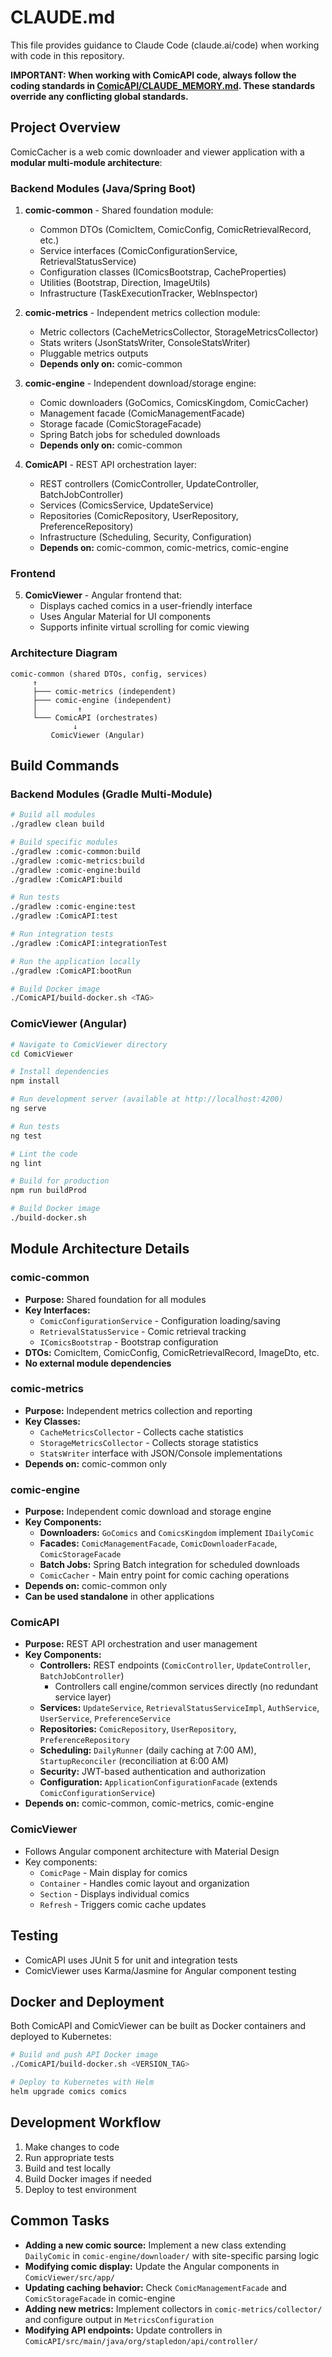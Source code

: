 # CLAUDE.md

This file provides guidance to Claude Code (claude.ai/code) when working with code in this repository.

**IMPORTANT: When working with ComicAPI code, always follow the coding standards in [ComicAPI/CLAUDE_MEMORY.md](./ComicAPI/CLAUDE_MEMORY.md). These standards override any conflicting global standards.**

## Project Overview

ComicCacher is a web comic downloader and viewer application with a **modular multi-module architecture**:

### Backend Modules (Java/Spring Boot)

1. **comic-common** - Shared foundation module:
   - Common DTOs (ComicItem, ComicConfig, ComicRetrievalRecord, etc.)
   - Service interfaces (ComicConfigurationService, RetrievalStatusService)
   - Configuration classes (IComicsBootstrap, CacheProperties)
   - Utilities (Bootstrap, Direction, ImageUtils)
   - Infrastructure (TaskExecutionTracker, WebInspector)

2. **comic-metrics** - Independent metrics collection module:
   - Metric collectors (CacheMetricsCollector, StorageMetricsCollector)
   - Stats writers (JsonStatsWriter, ConsoleStatsWriter)
   - Pluggable metrics outputs
   - **Depends only on:** comic-common

3. **comic-engine** - Independent download/storage engine:
   - Comic downloaders (GoComics, ComicsKingdom, ComicCacher)
   - Management facade (ComicManagementFacade)
   - Storage facade (ComicStorageFacade)
   - Spring Batch jobs for scheduled downloads
   - **Depends only on:** comic-common

4. **ComicAPI** - REST API orchestration layer:
   - REST controllers (ComicController, UpdateController, BatchJobController)
   - Services (ComicsService, UpdateService)
   - Repositories (ComicRepository, UserRepository, PreferenceRepository)
   - Infrastructure (Scheduling, Security, Configuration)
   - **Depends on:** comic-common, comic-metrics, comic-engine

### Frontend

5. **ComicViewer** - Angular frontend that:
   - Displays cached comics in a user-friendly interface
   - Uses Angular Material for UI components
   - Supports infinite virtual scrolling for comic viewing

### Architecture Diagram

```
comic-common (shared DTOs, config, services)
     ↑
     ├─── comic-metrics (independent)
     ├─── comic-engine (independent)
     │         ↑
     └─── ComicAPI (orchestrates)
              ↓
         ComicViewer (Angular)
```

## Build Commands

### Backend Modules (Gradle Multi-Module)

```bash
# Build all modules
./gradlew clean build

# Build specific modules
./gradlew :comic-common:build
./gradlew :comic-metrics:build
./gradlew :comic-engine:build
./gradlew :ComicAPI:build

# Run tests
./gradlew :comic-engine:test
./gradlew :ComicAPI:test

# Run integration tests
./gradlew :ComicAPI:integrationTest

# Run the application locally
./gradlew :ComicAPI:bootRun

# Build Docker image
./ComicAPI/build-docker.sh <TAG>
```

### ComicViewer (Angular)

```bash
# Navigate to ComicViewer directory
cd ComicViewer

# Install dependencies
npm install

# Run development server (available at http://localhost:4200)
ng serve

# Run tests
ng test

# Lint the code
ng lint

# Build for production
npm run buildProd

# Build Docker image
./build-docker.sh
```

## Module Architecture Details

### comic-common
- **Purpose:** Shared foundation for all modules
- **Key Interfaces:**
  - `ComicConfigurationService` - Configuration loading/saving
  - `RetrievalStatusService` - Comic retrieval tracking
  - `IComicsBootstrap` - Bootstrap configuration
- **DTOs:** ComicItem, ComicConfig, ComicRetrievalRecord, ImageDto, etc.
- **No external module dependencies**

### comic-metrics
- **Purpose:** Independent metrics collection and reporting
- **Key Classes:**
  - `CacheMetricsCollector` - Collects cache statistics
  - `StorageMetricsCollector` - Collects storage statistics
  - `StatsWriter` interface with JSON/Console implementations
- **Depends on:** comic-common only

### comic-engine
- **Purpose:** Independent comic download and storage engine
- **Key Components:**
  - **Downloaders:** `GoComics` and `ComicsKingdom` implement `IDailyComic`
  - **Facades:** `ComicManagementFacade`, `ComicDownloaderFacade`, `ComicStorageFacade`
  - **Batch Jobs:** Spring Batch integration for scheduled downloads
  - `ComicCacher` - Main entry point for comic caching operations
- **Depends on:** comic-common only
- **Can be used standalone** in other applications

### ComicAPI
- **Purpose:** REST API orchestration and user management
- **Key Components:**
  - **Controllers:** REST endpoints (`ComicController`, `UpdateController`, `BatchJobController`)
    - Controllers call engine/common services directly (no redundant service layer)
  - **Services:** `UpdateService`, `RetrievalStatusServiceImpl`, `AuthService`, `UserService`, `PreferenceService`
  - **Repositories:** `ComicRepository`, `UserRepository`, `PreferenceRepository`
  - **Scheduling:** `DailyRunner` (daily caching at 7:00 AM), `StartupReconciler` (reconciliation at 6:00 AM)
  - **Security:** JWT-based authentication and authorization
  - **Configuration:** `ApplicationConfigurationFacade` (extends `ComicConfigurationService`)
- **Depends on:** comic-common, comic-metrics, comic-engine

### ComicViewer
- Follows Angular component architecture with Material Design
- Key components:
  - `ComicPage` - Main display for comics
  - `Container` - Handles comic layout and organization
  - `Section` - Displays individual comics
  - `Refresh` - Triggers comic cache updates

## Testing

- ComicAPI uses JUnit 5 for unit and integration tests
- ComicViewer uses Karma/Jasmine for Angular component testing

## Docker and Deployment

Both ComicAPI and ComicViewer can be built as Docker containers and deployed to Kubernetes:

```bash
# Build and push API Docker image
./ComicAPI/build-docker.sh <VERSION_TAG>

# Deploy to Kubernetes with Helm
helm upgrade comics comics
```

## Development Workflow

1. Make changes to code
2. Run appropriate tests
3. Build and test locally
4. Build Docker images if needed
5. Deploy to test environment

## Common Tasks

- **Adding a new comic source:** Implement a new class extending `DailyComic` in `comic-engine/downloader/` with site-specific parsing logic
- **Modifying comic display:** Update the Angular components in `ComicViewer/src/app/`
- **Updating caching behavior:** Check `ComicManagementFacade` and `ComicStorageFacade` in comic-engine
- **Adding new metrics:** Implement collectors in `comic-metrics/collector/` and configure output in `MetricsConfiguration`
- **Modifying API endpoints:** Update controllers in `ComicAPI/src/main/java/org/stapledon/api/controller/`